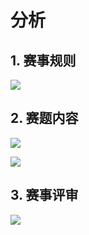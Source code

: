 # 分析

## 1. 赛事规则

![](https://wiki.lceda.cn/assets/uyJcQx.YqHngy2P.png)

## 2. 赛题内容

![](https://wiki.lceda.cn/assets/CHj1FD.jirxe6B3.png)

![](https://wiki.lceda.cn/assets/dtywWf.BVRGjJHD.png)

## 3. 赛事评审

![](https://wiki.lceda.cn/assets/aCXzOh.Bh_MCGLD.png)
